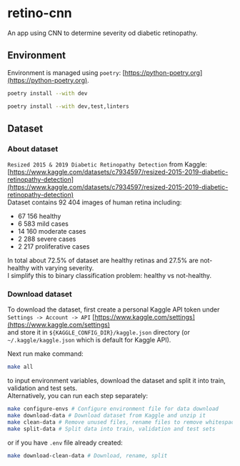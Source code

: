 # retino-cnn
An app using CNN to determine severity od diabetic retinopathy.

## Environment
Environment is managed using `poetry`: [https://python-poetry.org](https://python-poetry.org).
```bash
poetry install --with dev
```
```bash
poetry install --with dev,test,linters
```

## Dataset

### About dataset
`Resized 2015 & 2019 Diabetic Retinopathy Detection` from Kaggle: [https://www.kaggle.com/datasets/c7934597/resized-2015-2019-diabetic-retinopathy-detection](https://www.kaggle.com/datasets/c7934597/resized-2015-2019-diabetic-retinopathy-detection)  
Dataset contains 92 404 images of human retina including:
- 67 156 healthy
- 6 583 mild cases
- 14 160 moderate cases
- 2 288 severe cases
- 2 217 proliferative cases  

In total about 72.5% of dataset are healthy retinas and 27.5% are not-healthy with varying severity.   
I simplify this to binary classification problem: healthy vs not-healthy.

### Download dataset
To download the dataset, first create a personal Kaggle API token under  
`Settings -> Account -> API`  [https://www.kaggle.com/settings](https://www.kaggle.com/settings)  
and store it in `${KAGGLE_CONFIG_DIR}/kaggle.json` directory (or `~/.kaggle/kaggle.json` which is default for Kaggle API).

Next run make command:
```bash
make all
```
to input environment variables, download the dataset and split it into train, validation and test sets.   
Alternatively, you can run each step separately:
```bash
make configure-envs # Configure environment file for data download
make download-data # Download dataset from Kaggle and unzip it
make clean-data # Remove unused files, rename files to remove whitespaces and parentheses
make split-data # Split data into train, validation and test sets
```
or if you have `.env` file already created:
```bash
make download-clean-data # Download, rename, split
```
